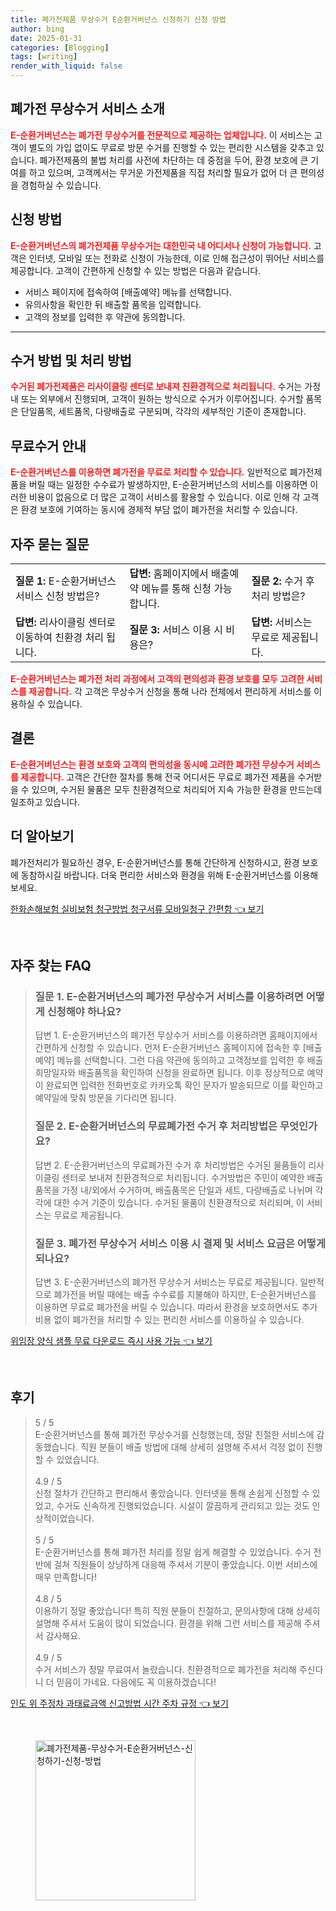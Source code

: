 ```yaml
---
title: 폐가전제품 무상수거 E순환거버넌스 신청하기 신청 방법
author: bing
date: 2025-01-31
categories: [Blogging]
tags: [writing]
render_with_liquid: false
---
```



<h2 id='폐가전 무상수거 서비스 소개'>폐가전 무상수거 서비스 소개</h2>

<p><b><span style="color: #ee2323;">E-순환거버넌스는 폐가전 무상수거를 전문적으로 제공하는 업체입니다.</span></b> 이 서비스는 고객이 별도의 가입 없이도 무료로 방문 수거를 진행할 수 있는 편리한 시스템을 갖추고 있습니다. 폐가전제품의 불법 처리를 사전에 차단하는 데 중점을 두어, 환경 보호에 큰 기여를 하고 있으며, 고객께서는 무거운 가전제품을 직접 처리할 필요가 없어 더 큰 편의성을 경험하실 수 있습니다.</p>

<h2 id='신청 방법'>신청 방법</h2>

<p><b><span style="color: #ee2323;">E-순환거버넌스의 폐가전제품 무상수거는 대한민국 내 어디서나 신청이 가능합니다.</span></b> 고객은 인터넷, 모바일 또는 전화로 신청이 가능한데, 이로 인해 접근성이 뛰어난 서비스를 제공합니다. 고객이 간편하게 신청할 수 있는 방법은 다음과 같습니다.</p>

<ul>
    <li>서비스 페이지에 접속하여 [배출예약] 메뉴를 선택합니다.</li>
    <li>유의사항을 확인한 뒤 배출할 품목을 입력합니다.</li>
    <li>고객의 정보를 입력한 후 약관에 동의합니다.</li>
</ul>

<hr />

<h2 id='수거 방법 및 처리 방법'>수거 방법 및 처리 방법</h2>

<p><b><span style="color: #ee2323;">수거된 폐가전제품은 리사이클링 센터로 보내져 친환경적으로 처리됩니다.</span></b> 수거는 가정 내 또는 외부에서 진행되며, 고객이 원하는 방식으로 수거가 이루어집니다. 수거할 품목은 단일품목, 세트품목, 다량배출로 구분되며, 각각의 세부적인 기준이 존재합니다.</p>

<h2 id='무료수거 안내'>무료수거 안내</h2>

<p><b><span style="color: #ee2323;">E-순환거버넌스를 이용하면 폐가전을 무료로 처리할 수 있습니다.</span></b> 일반적으로 폐가전제품을 버릴 때는 일정한 수수료가 발생하지만, E-순환거버넌스의 서비스를 이용하면 이러한 비용이 없음으로 더 많은 고객이 서비스를 활용할 수 있습니다. 이로 인해 각 고객은 환경 보호에 기여하는 동시에 경제적 부담 없이 폐가전을 처리할 수 있습니다.</p>

<h2 id='자주 묻는 질문'>자주 묻는 질문</h2>

<table>
    <tr>
        <td><b>질문 1:</b> E-순환거버넌스 서비스 신청 방법은?</td>
        <td><b>답변:</b> 홈페이지에서 배출예약 메뉴를 통해 신청 가능합니다.</td>
        <td><b>질문 2:</b> 수거 후 처리 방법은?</td>
    </tr>
    <tr>
        <td><b>답변:</b> 리사이클링 센터로 이동하여 친환경 처리 됩니다.</td>
        <td><b>질문 3:</b> 서비스 이용 시 비용은?</td>
        <td><b>답변:</b> 서비스는 무료로 제공됩니다.</td>
    </tr>
</table>

<p><b><span style="color: #ee2323;">E-순환거버넌스는 폐가전 처리 과정에서 고객의 편의성과 환경 보호를 모두 고려한 서비스를 제공합니다.</span></b> 각 고객은 무상수거 신청을 통해 나라 전체에서 편리하게 서비스를 이용하실 수 있습니다.</p>

<h2 id='결론'>결론</h2>

<p><b><span style="color: #ee2323;">E-순환거버넌스는 환경 보호와 고객의 편의성을 동시에 고려한 폐가전 무상수거 서비스를 제공합니다.</span></b> 고객은 간단한 절차를 통해 전국 어디서든 무료로 폐가전 제품을 수거받을 수 있으며, 수거된 물품은 모두 친환경적으로 처리되어 지속 가능한 환경을 만드는데 일조하고 있습니다.</p>

<h2 id='더 알아보기'>더 알아보기</h2>

<p>폐가전처리가 필요하신 경우, E-순환거버넌스를 통해 간단하게 신청하시고, 환경 보호에 동참하시길 바랍니다. 더욱 편리한 서비스와 환경을 위해 E-순환거버넌스를 이용해 보세요.</p>


<p><a class="click-button" title="한화손해보험 실비보험 청구방법 청구서류 모바일청구 간편함" href="https://24nara.github.io/posts/%ED%95%9C%ED%99%94%EC%86%90%ED%95%B4%EB%B3%B4%ED%97%98-%EC%8B%A4%EB%B9%84%EB%B3%B4%ED%97%98-%EC%B2%AD%EA%B5%AC%EB%B0%A9%EB%B2%95-%EC%B2%AD%EA%B5%AC%EC%84%9C%EB%A5%98-%EB%AA%A8%EB%B0%94%EC%9D%BC%EC%B2%AD%EA%B5%AC-%EA%B0%84%ED%8E%B8%ED%95%A8/" rel="dofollow">한화손해보험 실비보험 청구방법 청구서류 모바일청구 간편함 👈 보기</a></p><br>
<h2 id='자주_찾는_FAQ'>자주 찾는 FAQ</h2>
<div itemscope="" itemtype="https://schema.org/FAQPage"> 
<blockquote> 
<div itemscope="" itemprop="mainEntity" itemtype="https://schema.org/Question"> 
<h3 itemprop="name">질문 1. E-순환거버넌스의 폐가전 무상수거 서비스를 이용하려면 어떻게 신청해야 하나요?</h3> 
<div itemscope="" itemprop="acceptedAnswer" itemtype="https://schema.org/Answer"> 
<span itemprop="text"> 
<p>답변 1. E-순환거버넌스의 폐가전 무상수거 서비스를 이용하려면 홈페이지에서 간편하게 신청할 수 있습니다. 먼저 E-순환거버넌스 홈페이지에 접속한 후 [배출예약] 메뉴를 선택합니다. 그런 다음 약관에 동의하고 고객정보를 입력한 후 배출희망일자와 배출품목을 확인하여 신청을 완료하면 됩니다. 이후 정상적으로 예약이 완료되면 입력한 전화번호로 카카오톡 확인 문자가 발송되므로 이를 확인하고 예약일에 맞춰 방문을 기다리면 됩니다.</p> 
</span> 
</div> 
</div> 

<div itemscope="" itemprop="mainEntity" itemtype="https://schema.org/Question"> 
<h3 itemprop="name">질문 2. E-순환거버넌스의 무료폐가전 수거 후 처리방법은 무엇인가요?</h3> 
<div itemscope="" itemprop="acceptedAnswer" itemtype="https://schema.org/Answer"> 
<span itemprop="text"> 
<p>답변 2. E-순환거버넌스의 무료폐가전 수거 후 처리방법은 수거된 물품들이 리사이클링 센터로 보내져 친환경적으로 처리됩니다. 수거방법은 주민이 예약한 배출 품목을 가정 내/외에서 수거하며, 배출품목은 단일과 세트, 다량배출로 나뉘며 각각에 대한 수거 기준이 있습니다. 수거된 물품이 친환경적으로 처리되며, 이 서비스는 무료로 제공됩니다.</p> 
</span> 
</div> 
</div> 

<div itemscope="" itemprop="mainEntity" itemtype="https://schema.org/Question"> 
<h3 itemprop="name">질문 3. 폐가전 무상수거 서비스 이용 시 결제 및 서비스 요금은 어떻게 되나요?</h3> 
<div itemscope="" itemprop="acceptedAnswer" itemtype="https://schema.org/Answer"> 
<span itemprop="text"> 
<p>답변 3. E-순환거버넌스의 폐가전 무상수거 서비스는 무료로 제공됩니다. 일반적으로 폐가전을 버릴 때에는 배출 수수료를 지불해야 하지만, E-순환거버넌스를 이용하면 무료로 폐가전을 버릴 수 있습니다. 따라서 환경을 보호하면서도 추가 비용 없이 폐가전을 처리할 수 있는 편리한 서비스를 이용하실 수 있습니다.</p> 
</span> 
</div> 
</div> 
</blockquote> 
</div>
<p><a class="click-button" title="위임장 양식 샘플 무료 다운로드 즉시 사용 가능" href="https://24nara.github.io/posts/%EC%9C%84%EC%9E%84%EC%9E%A5-%EC%96%91%EC%8B%9D-%EC%83%98%ED%94%8C-%EB%AC%B4%EB%A3%8C-%EB%8B%A4%EC%9A%B4%EB%A1%9C%EB%93%9C-%EC%A6%89%EC%8B%9C-%EC%82%AC%EC%9A%A9-%EA%B0%80%EB%8A%A5/" rel="dofollow">위임장 양식 샘플 무료 다운로드 즉시 사용 가능 👈 보기</a></p><br>
<h2 id='후기'>후기</h2>
<div itemscope itemtype="https://schema.org/Product">
  <blockquote>
  <div itemprop="review" itemscope itemtype="https://schema.org/Review">
      <div itemprop="reviewRating" itemscope itemtype="https://schema.org/Rating"> <span itemprop="ratingValue">5</span> / <span itemprop="bestRating">5</span> </div>
      <span itemprop="reviewBody">E-순환거버넌스를 통해 폐가전 무상수거를 신청했는데, 정말 친절한 서비스에 감동했습니다. 직원 분들이 배출 방법에 대해 상세히 설명해 주셔서 걱정 없이 진행할 수 있었습니다.</span>
  </div>
  <br>
  <div itemprop="review" itemscope itemtype="https://schema.org/Review">
      <div itemprop="reviewRating" itemscope itemtype="https://schema.org/Rating"> <span itemprop="ratingValue">4.9</span> / <span itemprop="bestRating">5</span> </div>
      <span itemprop="reviewBody">신청 절차가 간단하고 편리해서 좋았습니다. 인터넷을 통해 손쉽게 신청할 수 있었고, 수거도 신속하게 진행되었습니다. 시설이 깔끔하게 관리되고 있는 것도 인상적이었습니다.</span>
  </div>
  <br>
  <div itemprop="review" itemscope itemtype="https://schema.org/Review">
      <div itemprop="reviewRating" itemscope itemtype="https://schema.org/Rating"> <span itemprop="ratingValue">5</span> / <span itemprop="bestRating">5</span> </div>
      <span itemprop="reviewBody">E-순환거버넌스를 통해 폐가전 처리를 정말 쉽게 해결할 수 있었습니다. 수거 전반에 걸쳐 직원들이 상냥하게 대응해 주셔서 기분이 좋았습니다. 이번 서비스에 매우 만족합니다!</span>
  </div>
  <br>
  <div itemprop="review" itemscope itemtype="https://schema.org/Review">
      <div itemprop="reviewRating" itemscope itemtype="https://schema.org/Rating"> <span itemprop="ratingValue">4.8</span> / <span itemprop="bestRating">5</span> </div>
      <span itemprop="reviewBody">이용하기 정말 좋았습니다! 특히 직원 분들이 친절하고, 문의사항에 대해 상세히 설명해 주셔서 도움이 많이 되었습니다. 환경을 위해 그런 서비스를 제공해 주셔서 감사해요.</span>
  </div>
  <br>
  <div itemprop="review" itemscope itemtype="https://schema.org/Review">
      <div itemprop="reviewRating" itemscope itemtype="https://schema.org/Rating"> <span itemprop="ratingValue">4.9</span> / <span itemprop="bestRating">5</span> </div>
      <span itemprop="reviewBody">수거 서비스가 정말 무료여서 놀랐습니다. 친환경적으로 폐가전을 처리해 주신다니 더 믿음이 가네요. 다음에도 꼭 이용하겠습니다!</span>
  </div>
  </blockquote>
</div>
<p><a class="click-button" title="인도 위 주정차 과태료금액 신고방법 시간 주차 규정" href="https://24nara.github.io/posts/%EC%9D%B8%EB%8F%84-%EC%9C%84-%EC%A3%BC%EC%A0%95%EC%B0%A8-%EA%B3%BC%ED%83%9C%EB%A3%8C%EA%B8%88%EC%95%A1-%EC%8B%A0%EA%B3%A0%EB%B0%A9%EB%B2%95-%EC%8B%9C%EA%B0%84-%EC%A3%BC%EC%B0%A8-%EA%B7%9C%EC%A0%95/" rel="dofollow">인도 위 주정차 과태료금액 신고방법 시간 주차 규정 👈 보기</a></p><br>
<figure class="image"><img src="https://24nara.github.io/assets/img/thumbnail/폐가전제품-무상수거-E순환거버넌스-신청하기-신청-방법.webp" alt="폐가전제품-무상수거-E순환거버넌스-신청하기-신청-방법" width="256" height="256"></figure>